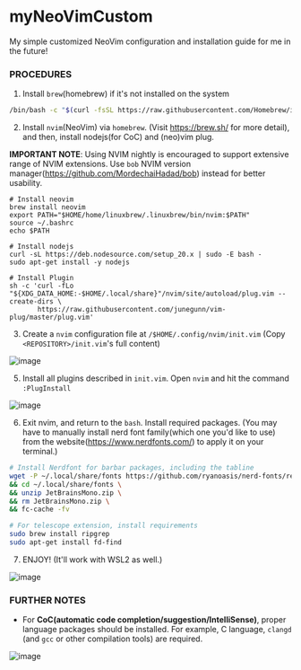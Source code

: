# myNeoVimCustom
My simple customized NeoVim configuration and installation guide for me in the future!

### PROCEDURES
1. Install `brew`(homebrew) if it's not installed on the system
```bash
/bin/bash -c "$(curl -fsSL https://raw.githubusercontent.com/Homebrew/install/HEAD/install.sh)"
```
2. Install `nvim`(NeoVim) via `homebrew`. (Visit https://brew.sh/ for more detail), and then, install nodejs(for CoC) and (neo)vim plug.
   
**IMPORTANT NOTE**: Using NVIM nightly is encouraged to support extensive range of NVIM extensions. Use `bob` NVIM version manager(https://github.com/MordechaiHadad/bob) instead for better usability.
```
# Install neovim
brew install neovim
export PATH="$HOME/home/linuxbrew/.linuxbrew/bin/nvim:$PATH"
source ~/.bashrc
echo $PATH

# Install nodejs
curl -sL https://deb.nodesource.com/setup_20.x | sudo -E bash -
sudo apt-get install -y nodejs    

# Install Plugin
sh -c 'curl -fLo "${XDG_DATA_HOME:-$HOME/.local/share}"/nvim/site/autoload/plug.vim --create-dirs \
       https://raw.githubusercontent.com/junegunn/vim-plug/master/plug.vim'
```
3. Create a `nvim` configuration file at `/$HOME/.config/nvim/init.vim` (Copy `<REPOSITORY>/init.vim`'s full content)

![image](https://github.com/user-attachments/assets/b68876fc-505c-4f57-aa23-57f51cfbc3fb)

5. Install all plugins described in `init.vim`. Open `nvim` and hit the command `:PlugInstall`

![image](https://github.com/user-attachments/assets/d0921969-2ffe-491d-b483-30372bd897a5)

6. Exit nvim, and return to the `bash`. Install required packages.
(You may have to manually install nerd font family(which one you'd like to use) from the website(https://www.nerdfonts.com/) to apply it on your terminal.)
```bash
# Install Nerdfont for barbar packages, including the tabline
wget -P ~/.local/share/fonts https://github.com/ryanoasis/nerd-fonts/releases/download/v3.0.2/JetBrainsMono.zip \
&& cd ~/.local/share/fonts \
&& unzip JetBrainsMono.zip \
&& rm JetBrainsMono.zip \
&& fc-cache -fv

# For telescope extension, install requirements
sudo brew install ripgrep
sudo apt-get install fd-find
```

7. ENJOY! (It'll work with WSL2 as well.)

![image](https://github.com/user-attachments/assets/4b54929a-e7b4-4156-a235-d009180f7284)



### FURTHER NOTES
- For **CoC(automatic code completion/suggestion/IntelliSense)**, proper language packages should be installed. For example, C language, `clangd` (and `gcc` or other compilation tools) are required.

![image](https://github.com/user-attachments/assets/e3d0775a-d58b-4a75-96dd-e0add247727c)
